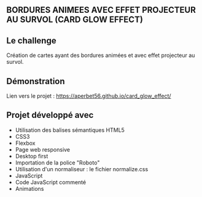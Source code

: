 ## BORDURES ANIMEES AVEC EFFET PROJECTEUR AU SURVOL (CARD GLOW EFFECT)

## Le challenge

Création de cartes ayant des bordures animées et avec effet projecteur au survol.

## Démonstration

Lien vers le projet : https://aperbet56.github.io/card_glow_effect/

## Projet développé avec

- Utilisation des balises sémantiques HTML5
- CSS3
- Flexbox
- Page web responsive
- Desktop first
- Importation de la police "Roboto"
- Utilisation d'un normaliseur : le fichier normalize.css
- JavaScript
- Code JavaScript commenté
- Animations
